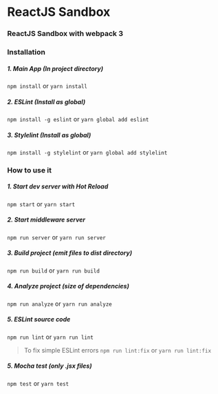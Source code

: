 # ReactJS Sandbox
### ReactJS Sandbox with webpack 3
### Installation

##### 1. Main App (In project directory)
```npm install``` or ```yarn install```
##### 2. ESLint (Install as global)
```npm install -g eslint``` or ```yarn global add eslint```
##### 3. Stylelint (Install as global)
```npm install -g stylelint``` or ```yarn global add stylelint```

### How to use it

##### 1. Start dev server with Hot Reload
```npm start``` or ```yarn start```

##### 2. Start middleware server
```npm run server``` or ```yarn run server```

##### 3. Build project (emit files to dist directory)
```npm run build``` or ```yarn run build```

##### 4. Analyze project (size of dependencies)
```npm run analyze``` or ```yarn run analyze```

##### 5. ESLint source code
```npm run lint``` or ```yarn run lint```
> To fix simple ESLint errors
```npm run lint:fix``` or ```yarn run lint:fix```

##### 5. Mocha test (only .jsx files)
```npm test``` or ```yarn test```
